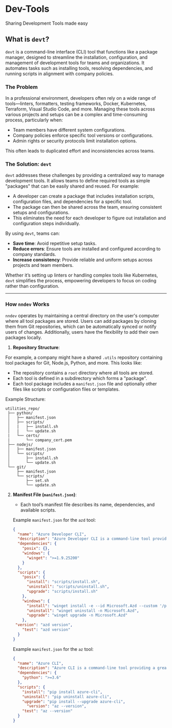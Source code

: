 # Dev-Tools

Sharing Development Tools made easy

## **What is `devt`?**

`devt` is a command-line interface (CLI) tool that functions like a package manager, designed to streamline the installation, configuration, and management of development tools for teams and organizations. It automates tasks such as installing tools, resolving dependencies, and running scripts in alignment with company policies.

### **The Problem**

In a professional environment, developers often rely on a wide range of tools—linters, formatters, testing frameworks, Docker, Kubernetes, Terraform, Visual Studio Code, and more. Managing these tools across various projects and setups can be a complex and time-consuming process, particularly when:

- Team members have different system configurations.
- Company policies enforce specific tool versions or configurations.
- Admin rights or security protocols limit installation options.

This often leads to duplicated effort and inconsistencies across teams.

### **The Solution: `devt`**

`devt` addresses these challenges by providing a centralized way to manage development tools. It allows teams to define required tools as simple "packages" that can be easily shared and reused. For example:

- A developer can create a package that includes installation scripts, configuration files, and dependencies for a specific tool.
- The package can then be shared across the team, ensuring consistent setups and configurations.
- This eliminates the need for each developer to figure out installation and configuration steps individually.

By using `devt`, teams can:

- **Save time**: Avoid repetitive setup tasks.
- **Reduce errors**: Ensure tools are installed and configured according to company standards.
- **Increase consistency**: Provide reliable and uniform setups across projects and team members.

Whether it’s setting up linters or handling complex tools like Kubernetes, `devt` simplifies the process, empowering developers to focus on coding rather than configuration.

---

### **How `nndev` Works**

`nndev` operates by maintaining a central directory on the user's computer where all tool packages are stored. Users can add packages by cloning them from Git repositories, which can be automatically synced or notify users of changes. Additionally, users have the flexibility to add their own packages locally.

1. **Repository Structure**:

For example, a company might have a shared `.utils` repository containing tool packages for Git, Node.js, Python, and more. This looks like:

- The repository contains a `root` directory where all tools are stored.
- Each tool is defined in a subdirectory which forms a "package".
- Each tool package includes a `manifest.json` file and optionally other files like scripts or configuration files or templates.

Example Structure:

   ```
   utilities_repo/
    ├── python/
    │   ├── manifest.json
    │   ├── scripts/
    │   |   ├── install.sh
    │   |   └── update.sh
    |   └── certs/
    |       └── company_cert.pem
    ├── nodejs/
    │   ├── manifest.json
    │   └── scripts/
    │       ├── install.sh
    │       └── update.sh
    └── git/
        ├── manifest.json
        └── scripts/
            ├── set.sh
            └── update.sh
   ```

2. **Manifest File (`manifest.json`)**:

   - Each tool’s manifest file describes its name, dependencies, and available scripts.

   Example `manifest.json` for the `azd` tool:

   ```json
   {
     "name": "Azure Developer CLI",
     "description": "Azure Developer CLI is a command-line tool providing a great experience for managing Azure resources.",
     "dependencies": {
       "posix": {},
       "windows": {
         "winget": ">=1.9.25200"
       }
     },
     "scripts": {
       "posix": {
         "install": "scripts/install.sh",
         "uninstall": "scripts/uninstall.sh",
         "upgrade": "scripts/install.sh"
       },
       "windows": {
         "install": "winget install -e --id Microsoft.Azd --custom '/passive /qn'",
         "uninstall": "winget uninstall -n Microsoft.Azd",
         "upgrade": "winget upgrade -n Microsoft.Azd"
       },
    "version": "azd version",
       "test": "azd version"
     }
   }
   ```

   Example `manifest.json` for the `az` tool:

   ```json
   {
     "name": "Azure CLI",
     "description": "Azure CLI is a command-line tool providing a great experience for managing Azure resources.",
     "dependencies": {
       "python": ">=3.6"
     },
     "scripts": {
       "install": "pip install azure-cli",
       "uninstall": "pip uninstall azure-cli",
       "upgrade": "pip install --upgrade azure-cli",
         "version": "az --version",
       "test": "az --version"
     }
   }
   ```

